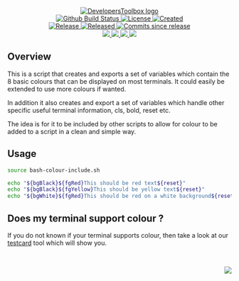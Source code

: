 <!-- markdownlint-disable -->
<p align="center">
    <a href="https://github.com/DevelopersToolbox/">
        <img src="https://cdn.wolfsoftware.com/assets/images/github/organisations/developerstoolbox/black-and-white-circle-256.png" alt="DevelopersToolbox logo" />
    </a>
    <br />
    <a href="https://github.com/DevelopersToolbox/bash-colour-include/actions/workflows/cicd.yml">
        <img src="https://img.shields.io/github/actions/workflow/status/DevelopersToolbox/bash-colour-include/cicd.yml?branch=master&label=build%20status&style=for-the-badge" alt="Github Build Status" />
    </a>
    <a href="https://github.com/DevelopersToolbox/bash-colour-include/blob/master/LICENSE.md">
        <img src="https://img.shields.io/github/license/DevelopersToolbox/bash-colour-include?color=blue&label=License&style=for-the-badge" alt="License">
    </a>
    <a href="https://github.com/DevelopersToolbox/bash-colour-include">
        <img src="https://img.shields.io/github/created-at/DevelopersToolbox/bash-colour-include?color=blue&label=Created&style=for-the-badge" alt="Created">
    </a>
    <br />
    <a href="https://github.com/DevelopersToolbox/bash-colour-include/releases/latest">
        <img src="https://img.shields.io/github/v/release/DevelopersToolbox/bash-colour-include?color=blue&label=Latest%20Release&style=for-the-badge" alt="Release">
    </a>
    <a href="https://github.com/DevelopersToolbox/bash-colour-include/releases/latest">
        <img src="https://img.shields.io/github/release-date/DevelopersToolbox/bash-colour-include?color=blue&label=Released&style=for-the-badge" alt="Released">
    </a>
    <a href="https://github.com/DevelopersToolbox/bash-colour-include/releases/latest">
        <img src="https://img.shields.io/github/commits-since/DevelopersToolbox/bash-colour-include/latest.svg?color=blue&style=for-the-badge" alt="Commits since release">
    </a>
    <br />
    <a href="https://github.com/DevelopersToolbox/bash-colour-include/blob/master/.github/CODE_OF_CONDUCT.md">
        <img src="https://img.shields.io/badge/Code%20of%20Conduct-blue?style=for-the-badge" />
    </a>
    <a href="https://github.com/DevelopersToolbox/bash-colour-include/blob/master/.github/CONTRIBUTING.md">
        <img src="https://img.shields.io/badge/Contributing-blue?style=for-the-badge" />
    </a>
    <a href="https://github.com/DevelopersToolbox/bash-colour-include/blob/master/.github/SECURITY.md">
        <img src="https://img.shields.io/badge/Report%20Security%20Concern-blue?style=for-the-badge" />
    </a>
    <a href="https://github.com/DevelopersToolbox/bash-colour-include/issues">
        <img src="https://img.shields.io/badge/Get%20Support-blue?style=for-the-badge" />
    </a>
</p>

## Overview

This is a script that creates and exports a set of variables which contain the  8 basic colours that can be displayed on most terminals.
It could easily be extended to use more colours if wanted.

In addition it also creates and export a set of variables which handle other specific useful terminal information, cls, bold, reset etc.

The idea is for it to be included by other scripts to allow for colour to be added to a script in a clean and simple way.

## Usage

```sh
source bash-colour-include.sh

echo "${bgBlack}${fgRed}This should be red text${reset}"
echo "${bgBlack}${fgYellow}This should be yellow text${reset}"
echo "${bgWhite}${fgRed}This should be red on a white background${reset}"
```

## Does my terminal support colour ?

If you do not known if your terminal supports colour, then take a look at our [testcard](https://github.com/DevelopersToolbox/bash-colour-testcard) tool which will show you.

<br />
<p align="right"><a href="https://wolfsoftware.com/"><img src="https://img.shields.io/badge/Created%20by%20Wolf%20on%20behalf%20of%20Wolf%20Software-blue?style=for-the-badge" /></a></p>
